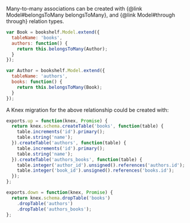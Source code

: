 Many-to-many associations can be created with {@link Model#belongsToMany belongsToMany}, and {@link Model#through through} relation types.

```js
var Book = bookshelf.Model.extend({
  tableName: 'books',
  authors: function() {
    return this.belongsToMany(Author);
  }
});

var Author = bookshelf.Model.extend({
  tableName: 'authors',
  books: function() {
    return this.belongsToMany(Book);
  }
});
```
A Knex migration for the above relationship could be created with:

```js
exports.up = function(knex, Promise) {
  return knex.schema.createTable('books', function(table) {
    table.increments('id').primary();
    table.string('name');
  }).createTable('authors', function(table) {
    table.increments('id').primary();
    table.string('name');
  }).createTable('authors_books', function(table) {
    table.integer('author_id').unsigned().references('authors.id');
    table.integer('book_id').unsigned().references('books.id');
  });
};

exports.down = function(knex, Promise) {
  return knex.schema.dropTable('books')
    .dropTable('authors')
    .dropTable('authors_books');
};
```
